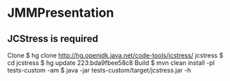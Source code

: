 # JMMPresentation
## JCStress is required
Clone
$ hg clone http://hg.openjdk.java.net/code-tools/jcstress/ jcstress
$ cd jcstress
$ hg update 223:bda9fbee58c8
Build
$ mvn clean install -pl tests-custom -am
$ java -jar tests-custom/target/jcstress.jar -h

